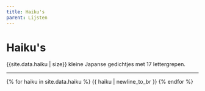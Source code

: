 ```yaml
---
title: Haiku's
parent: Lijsten
---
```


# Haiku's

{{site.data.haiku | size}} kleine Japanse gedichtjes met 17 lettergrepen. 


---

{% for haiku in site.data.haiku %}
{{ haiku | newline_to_br  }}
{% endfor %}